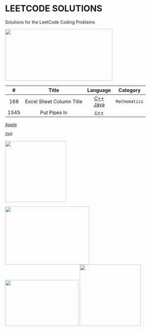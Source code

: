 # LEETCODE SOLUTIONS
Solutions for the LeetCode Coding Problems

<img src="https://miro.medium.com/max/828/1*SaeiqEJxjJ1-2XNXgEtiLw.png" width="351" height="169"/>

 
|   #   |  Title     |  Language     |  Category    |
| :---: | :------------------------------------------------: | :---: |:---:  |
|  168 | Excel Sheet Column Title   |  [C++](https://github.com/fatihcinar1/leetcode-solutions/blob/master/Solutions/168.%20Excel%20Sheet%20Column%20Title/second.c) <br/>  [Java](http:apple.com)  |`Mathematics`|
| 1545| Put Pipes In |  [c++](http:apple.com)| | |


 [Apple](http:apple.com)

*Still*





<img src="https://image.jimcdn.com/app/cms/image/transf/none/path/s2de60dfd252ce07c/image/i0cc5e148cce00046/version/1559501611/image.png" width="200" height="200"/>

<img src="https://www.cbronline.com/wp-content/uploads/2016/07/C.png" width="275" height="190"/>    <img src="https://4.bp.blogspot.com/-gTiw6OELPy0/XJorCue1joI/AAAAAAAACkA/mII85pOuZKYLQlFx6wjkxgkJYrULjv4hQCLcBGAs/s1600/java.png" width="240" height="150"/>    <img src="https://cdn.iconscout.com/icon/free/png-256/c-programming-569564.png" width="200" height="200"/>




